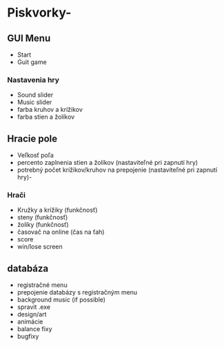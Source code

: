 # Piskvorky-
## GUI Menu
- Start
- Guit game
### Nastavenia hry
- Sound slider
- Music slider
- farba kruhov a krížikov
- farba stien a žolíkov
## Hracie pole
- Veľkosť poľa
- percento zaplnenia stien a žolíkov 
 (nastaviteľné pri zapnutí hry)
- potrebný počet krížikov/kruhov na prepojenie
 (nastaviteľné pri zapnutí hry)- 
### Hrači
- Kružky a krížiky
 (funkčnosť)
- steny
 (funkčnosť)
- žolíky
 (funkčnosť)
- časovač na online
 (čas na ťah)
- score
- win/lose screen
## databáza
- registračné menu
- prepojenie databázy s registračným menu
- background music
 (if possible)
- spravit .exe
- design/art
- animácie
- balance fixy
- bugfixy
